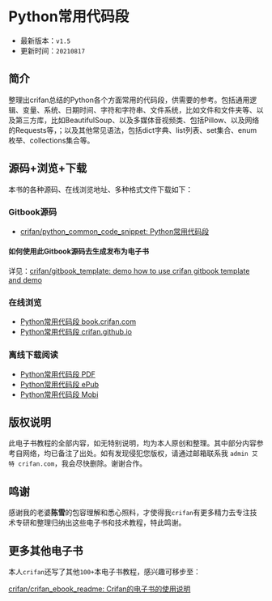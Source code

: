 # Python常用代码段

* 最新版本：`v1.5`
* 更新时间：`20210817`

## 简介

整理出crifan总结的Python各个方面常用的代码段，供需要的参考。包括通用逻辑、变量、系统、日期时间、字符和字符串、文件系统，比如文件和文件夹等、以及第三方库，比如BeautifulSoup、以及多媒体音视频类、包括Pillow、以及网络的Requests等，；以及其他常见语法，包括dict字典、list列表、set集合、enum枚举、collections集合等。

## 源码+浏览+下载

本书的各种源码、在线浏览地址、多种格式文件下载如下：

### Gitbook源码

* [crifan/python_common_code_snippet: Python常用代码段](https://github.com/crifan/python_common_code_snippet)

#### 如何使用此Gitbook源码去生成发布为电子书

详见：[crifan/gitbook_template: demo how to use crifan gitbook template and demo](https://github.com/crifan/gitbook_template)

### 在线浏览

* [Python常用代码段 book.crifan.com](https://book.crifan.com/books/python_common_code_snippet/website)
* [Python常用代码段 crifan.github.io](https://crifan.github.io/python_common_code_snippet/website)

### 离线下载阅读

* [Python常用代码段 PDF](https://book.crifan.com/books/python_common_code_snippet/pdf/python_common_code_snippet.pdf)
* [Python常用代码段 ePub](https://book.crifan.com/books/python_common_code_snippet/epub/python_common_code_snippet.epub)
* [Python常用代码段 Mobi](https://book.crifan.com/books/python_common_code_snippet/mobi/python_common_code_snippet.mobi)

## 版权说明

此电子书教程的全部内容，如无特别说明，均为本人原创和整理。其中部分内容参考自网络，均已备注了出处。如有发现侵犯您版权，请通过邮箱联系我 `admin 艾特 crifan.com`，我会尽快删除。谢谢合作。

## 鸣谢

感谢我的老婆**陈雪**的包容理解和悉心照料，才使得我`crifan`有更多精力去专注技术专研和整理归纳出这些电子书和技术教程，特此鸣谢。

## 更多其他电子书

本人`crifan`还写了其他`100+`本电子书教程，感兴趣可移步至：

[crifan/crifan_ebook_readme: Crifan的电子书的使用说明](https://github.com/crifan/crifan_ebook_readme)
